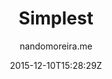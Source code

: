 ---
title: "Simplest"
github: https://github.com/nandomoreirame/simplest
demo: http://nandomoreira.me/simplest/
author: nandomoreira.me

ssg:
  - Jekyll
cms:
  - No Cms
date: 2015-12-10T15:28:29Z
github_branch: master
stale: true
---